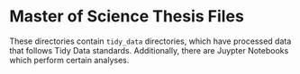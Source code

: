 # Master of Science Thesis Files

These directories contain `tidy_data` directories, which have processed data that follows Tidy Data standards. Additionally, there are Juypter Notebooks which perform certain analyses.
